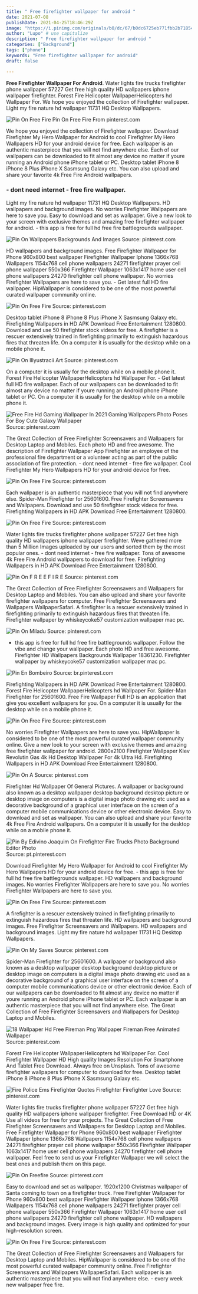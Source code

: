 ```yaml
---
title: " Free firefighter wallpaper for android "
date: 2021-07-08
publishDate: 2021-04-25T18:46:29Z
image: "https://i.pinimg.com/originals/b0/dc/67/b0dc6725eb771fbb2b71854f722f03ed.jpg"
author: "Lupo" # use capitalize
description: " Free firefighter wallpaper for android "
categories: ["Background"]
tags: ["phone"]
keywords: "Free firefighter wallpaper for android"
draft: false

---
```



**Free Firefighter Wallpaper For Android**. Water lights fire trucks firefighter phone wallpaper 57227 Get free high quality HD wallpapers iphone wallpaper firefighter. Forest Fire Helicopter WallpaperHelicopters hd Wallpaper For. We hope you enjoyed the collection of Firefighter wallpaper. Light my fire nature hd wallpaper 11731 HQ Desktop Wallpapers.

![Pin On Free Fire](https://i.pinimg.com/originals/74/37/e2/7437e24b1609f8fa0e741cccd306efce.jpg "Pin On Free Fire")
Pin On Free Fire From pinterest.com


We hope you enjoyed the collection of Firefighter wallpaper. Download Firefighter My Hero Wallpaper for Android to cool Firefighter My Hero Wallpapers HD for your android device for free. Each wallpaper is an authentic masterpiece that you will not find anywhere else. Each of our wallpapers can be downloaded to fit almost any device no matter if youre running an Android phone iPhone tablet or PC. Desktop tablet iPhone 8 iPhone 8 Plus iPhone X Sasmsung Galaxy etc. You can also upload and share your favorite 4k Free Fire Android wallpapers.

### - dont need internet - free fire wallpaper.

Light my fire nature hd wallpaper 11731 HQ Desktop Wallpapers. HD wallpapers and background images. No worries Firefighter Wallpapers are here to save you. Easy to download and set as wallpaper. Give a new look to your screen with exclusive themes and amazing free firefighter wallpaper for android. - this app is free for full hd free fire battlegrounds wallpaper.


![Pin On Wallpapers Backgrounds And Images](https://i.pinimg.com/564x/4b/f4/1b/4bf41bfc454e64f1b4405e60833df7bd.jpg "Pin On Wallpapers Backgrounds And Images")
Source: pinterest.com

HD wallpapers and background images. Free Firefighter Wallpaper for Phone 960x800 best wallpaper Firefighter Wallpaper Iphone 1366x768 Wallpapers 1154x768 cell phone wallpapers 24271 firefighter prayer cell phone wallpaper 550x366 Firefighter Wallpaper 1063x1417 home user cell phone wallpapers 24270 firefighter cell phone wallpaper. No worries Firefighter Wallpapers are here to save you. - Get latest full HD fire wallpaper. HipWallpaper is considered to be one of the most powerful curated wallpaper community online.

![Pin On Free Fire](https://i.pinimg.com/originals/c7/53/71/c7537184b12dc2ed4f2ec97c51ebb653.jpg "Pin On Free Fire")
Source: pinterest.com

Desktop tablet iPhone 8 iPhone 8 Plus iPhone X Sasmsung Galaxy etc. Firefighting Wallpapers in HD APK Download Free Entertainment 1280800. Download and use 50 firefighter stock videos for free. A firefighter is a rescuer extensively trained in firefighting primarily to extinguish hazardous fires that threaten life. On a computer it is usually for the desktop while on a mobile phone it.

![Pin On Illyustracii Art](https://i.pinimg.com/originals/50/58/ed/5058ed817feac0155b066bc68e137261.jpg "Pin On Illyustracii Art")
Source: pinterest.com

On a computer it is usually for the desktop while on a mobile phone it. Forest Fire Helicopter WallpaperHelicopters hd Wallpaper For. - Get latest full HD fire wallpaper. Each of our wallpapers can be downloaded to fit almost any device no matter if youre running an Android phone iPhone tablet or PC. On a computer it is usually for the desktop while on a mobile phone it.

![Free Fire Hd Gaming Wallpaper In 2021 Gaming Wallpapers Photo Poses For Boy Cute Galaxy Wallpaper](https://i.pinimg.com/564x/3b/47/d7/3b47d7cb1ada2479dac6575e6256b88b.jpg "Free Fire Hd Gaming Wallpaper In 2021 Gaming Wallpapers Photo Poses For Boy Cute Galaxy Wallpaper")
Source: pinterest.com

The Great Collection of Free Firefighter Screensavers and Wallpapers for Desktop Laptop and Mobiles. Each photo HD and free awesome. The description of Firefighter Wallpaper App Firefighter an employee of the professional fire department or a volunteer acting as part of the public association of fire protection. - dont need internet - free fire wallpaper. Cool Firefighter My Hero Wallpapers HD for your android device for free.

![Pin On Free Fire](https://i.pinimg.com/originals/69/bc/05/69bc050d55420024d787faf196af2279.jpg "Pin On Free Fire")
Source: pinterest.com

Each wallpaper is an authentic masterpiece that you will not find anywhere else. Spider-Man Firefighter for 25601600. Free Firefighter Screensavers and Wallpapers. Download and use 50 firefighter stock videos for free. Firefighting Wallpapers in HD APK Download Free Entertainment 1280800.

![Pin On Free Fire](https://i.pinimg.com/originals/74/37/e2/7437e24b1609f8fa0e741cccd306efce.jpg "Pin On Free Fire")
Source: pinterest.com

Water lights fire trucks firefighter phone wallpaper 57227 Get free high quality HD wallpapers iphone wallpaper firefighter. Weve gathered more than 5 Million Images uploaded by our users and sorted them by the most popular ones. - dont need internet - free fire wallpaper. Tons of awesome 4k Free Fire Android wallpapers to download for free. Firefighting Wallpapers in HD APK Download Free Entertainment 1280800.

![Pin On F R E E F I R E](https://i.pinimg.com/originals/9d/2c/7f/9d2c7f72f267e5800ddab577eac57056.jpg "Pin On F R E E F I R E")
Source: pinterest.com

The Great Collection of Free Firefighter Screensavers and Wallpapers for Desktop Laptop and Mobiles. You can also upload and share your favorite firefighter wallpapers for computer. Free Firefighter Screensavers and Wallpapers WallpaperSafari. A firefighter is a rescuer extensively trained in firefighting primarily to extinguish hazardous fires that threaten life. Firefighter wallpaper by whiskeycoke57 customization wallpaper mac pc.

![Pin On Miladu](https://i.pinimg.com/originals/c0/cb/e1/c0cbe1350edbfad7b06786c9bdd3f438.jpg "Pin On Miladu")
Source: pinterest.com

- this app is free for full hd free fire battlegrounds wallpaper. Follow the vibe and change your wallpaper. Each photo HD and free awesome. Firefighter HD Wallpapers Backgrounds Wallpaper 18361230. Firefighter wallpaper by whiskeycoke57 customization wallpaper mac pc.

![Pin En Bombeiro](https://i.pinimg.com/originals/49/30/82/4930827b1076f1f8d4fdc3de4779d80b.jpg "Pin En Bombeiro")
Source: br.pinterest.com

Firefighting Wallpapers in HD APK Download Free Entertainment 1280800. Forest Fire Helicopter WallpaperHelicopters hd Wallpaper For. Spider-Man Firefighter for 25601600. Free Fire Wallpaper Full HD is an application that give you excellent wallpapers for you. On a computer it is usually for the desktop while on a mobile phone it.

![Pin On Free Fire](https://i.pinimg.com/originals/4a/be/ca/4abecaba8534f4df8753365917a5888b.jpg "Pin On Free Fire")
Source: pinterest.com

No worries Firefighter Wallpapers are here to save you. HipWallpaper is considered to be one of the most powerful curated wallpaper community online. Give a new look to your screen with exclusive themes and amazing free firefighter wallpaper for android. 2800x2100 Firefighter Wallpaper Kiev Revolutin Gas 4k Hd Desktop Wallpaper For 4k Ultra Hd. Firefighting Wallpapers in HD APK Download Free Entertainment 1280800.

![Pin On A](https://i.pinimg.com/originals/0e/c0/ab/0ec0abd2ce2c2c9816d1548236e720ab.jpg "Pin On A")
Source: pinterest.com

Firefighter Hd Wallpaper Of General Pictures. A wallpaper or background also known as a desktop wallpaper desktop background desktop picture or desktop image on computers is a digital image photo drawing etc used as a decorative background of a graphical user interface on the screen of a computer mobile communications device or other electronic device. Easy to download and set as wallpaper. You can also upload and share your favorite 4k Free Fire Android wallpapers. On a computer it is usually for the desktop while on a mobile phone it.

![Pin By Edivino Joaquim On Firefighter Fire Trucks Photo Background Editor Photo](https://i.pinimg.com/originals/e4/54/fb/e454fbc53e5b1ca014316a771b9e1a48.jpg "Pin By Edivino Joaquim On Firefighter Fire Trucks Photo Background Editor Photo")
Source: pt.pinterest.com

Download Firefighter My Hero Wallpaper for Android to cool Firefighter My Hero Wallpapers HD for your android device for free. - this app is free for full hd free fire battlegrounds wallpaper. HD wallpapers and background images. No worries Firefighter Wallpapers are here to save you. No worries Firefighter Wallpapers are here to save you.

![Pin On Free Fire](https://i.pinimg.com/736x/a5/ca/56/a5ca56b5c9579166bf1202f7d97d5848.jpg "Pin On Free Fire")
Source: pinterest.com

A firefighter is a rescuer extensively trained in firefighting primarily to extinguish hazardous fires that threaten life. HD wallpapers and background images. Free Firefighter Screensavers and Wallpapers. HD wallpapers and background images. Light my fire nature hd wallpaper 11731 HQ Desktop Wallpapers.

![Pin On My Saves](https://i.pinimg.com/474x/e8/b7/8f/e8b78fa30a723065f567e16958020920.jpg "Pin On My Saves")
Source: pinterest.com

Spider-Man Firefighter for 25601600. A wallpaper or background also known as a desktop wallpaper desktop background desktop picture or desktop image on computers is a digital image photo drawing etc used as a decorative background of a graphical user interface on the screen of a computer mobile communications device or other electronic device. Each of our wallpapers can be downloaded to fit almost any device no matter if youre running an Android phone iPhone tablet or PC. Each wallpaper is an authentic masterpiece that you will not find anywhere else. The Great Collection of Free Firefighter Screensavers and Wallpapers for Desktop Laptop and Mobiles.

![18 Wallpaper Hd Free Fireman Png Wallpaper Fireman Free Animated Wallpaper](https://i.pinimg.com/236x/bf/28/52/bf2852c98cb5af8ec5ed367753e9de5a.jpg "18 Wallpaper Hd Free Fireman Png Wallpaper Fireman Free Animated Wallpaper")
Source: pinterest.com

Forest Fire Helicopter WallpaperHelicopters hd Wallpaper For. Cool Firefighter Wallpaper HD High quality Images Resolution For Smartphone And Tablet Free Download. Always free on Unsplash. Tons of awesome firefighter wallpapers for computer to download for free. Desktop tablet iPhone 8 iPhone 8 Plus iPhone X Sasmsung Galaxy etc.

![Fire Police Ems Firefighter Quotes Firefighter Firefighter Love](https://i.pinimg.com/originals/dc/4b/59/dc4b597978034fdcae7d2b64f165ca8f.jpg "Fire Police Ems Firefighter Quotes Firefighter Firefighter Love")
Source: pinterest.com

Water lights fire trucks firefighter phone wallpaper 57227 Get free high quality HD wallpapers iphone wallpaper firefighter. Free Download HD or 4K Use all videos for free for your projects. The Great Collection of Free Firefighter Screensavers and Wallpapers for Desktop Laptop and Mobiles. Free Firefighter Wallpaper for Phone 960x800 best wallpaper Firefighter Wallpaper Iphone 1366x768 Wallpapers 1154x768 cell phone wallpapers 24271 firefighter prayer cell phone wallpaper 550x366 Firefighter Wallpaper 1063x1417 home user cell phone wallpapers 24270 firefighter cell phone wallpaper. Feel free to send us your Firefighter Wallpaper we will select the best ones and publish them on this page.

![Pin On Freefire](https://i.pinimg.com/736x/be/8d/61/be8d618e26a4dd519b47d40ca9880451.jpg "Pin On Freefire")
Source: pinterest.com

Easy to download and set as wallpaper. 1920x1200 Christmas wallpaper of Santa coming to town on a firefighter truck. Free Firefighter Wallpaper for Phone 960x800 best wallpaper Firefighter Wallpaper Iphone 1366x768 Wallpapers 1154x768 cell phone wallpapers 24271 firefighter prayer cell phone wallpaper 550x366 Firefighter Wallpaper 1063x1417 home user cell phone wallpapers 24270 firefighter cell phone wallpaper. HD wallpapers and background images. Every image is high quality and optimized for your high-resolution screen.

![Pin On Free Fire](https://i.pinimg.com/originals/b0/dc/67/b0dc6725eb771fbb2b71854f722f03ed.jpg "Pin On Free Fire")
Source: pinterest.com

The Great Collection of Free Firefighter Screensavers and Wallpapers for Desktop Laptop and Mobiles. HipWallpaper is considered to be one of the most powerful curated wallpaper community online. Free Firefighter Screensavers and Wallpapers WallpaperSafari. Each wallpaper is an authentic masterpiece that you will not find anywhere else. - every week new wallpaper free fire.

